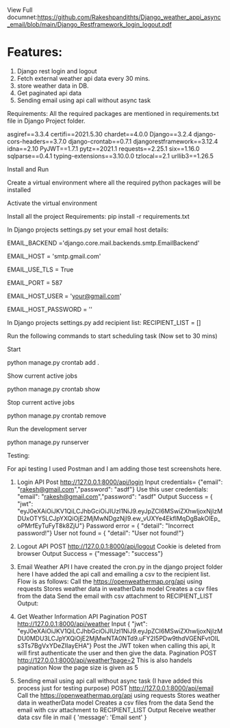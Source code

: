 View Full documnet:https://github.com/Rakeshpandithts/Django_weather_appi_async_email/blob/main/Django_Restframework_login_logout.pdf
# Features:
1. Django rest login and logout
2. Fetch external weather api data every 30 mins.
3. store weather data in DB.
4. Get paginated api data
5. Sending email using api call without async task

Requirements:
All the required packages are mentioned in requirements.txt file in Django Project folder.

asgiref==3.3.4
certifi==2021.5.30
chardet==4.0.0
Django==3.2.4
django-cors-headers==3.7.0
django-crontab==0.7.1
djangorestframework==3.12.4
idna==2.10
PyJWT==1.7.1
pytz==2021.1
requests==2.25.1
six==1.16.0
sqlparse==0.4.1
typing-extensions==3.10.0.0
tzlocal==2.1
urllib3==1.26.5

Install and Run

Create a virtual environment where all the required python packages will be installed

Activate the virtual environment

Install all the project Requirements:  pip install -r requirements.txt

In Django projects settings.py set your email host details:

EMAIL_BACKEND ='django.core.mail.backends.smtp.EmailBackend'

EMAIL_HOST = 'smtp.gmail.com'

EMAIL_USE_TLS = True

EMAIL_PORT = 587

EMAIL_HOST_USER = 'your@gmail.com'

EMAIL_HOST_PASSWORD = ''

In Django projects settings.py add recipient list:
RECIPIENT_LIST = []

Run the following commands to start scheduling task (Now set to 30 mins)

Start

python manage.py crontab add .

Show current active jobs

python manage.py crontab show

Stop current active jobs

python manage.py crontab remove

Run the development server

python manage.py runserver

Testing:

For api testing I used Postman and I am adding those test screenshots here.

1. Login API
Post http://127.0.0.1:8000/api/login
Input credentials= {"email": "rakesh@gmail.com","password": "asdf"} 
Use this user credentials: "email": "rakesh@gmail.com","password": "asdf"
Output 
Success = {    "jwt": "eyJ0eXAiOiJKV1QiLCJhbGciOiJIUzI1NiJ9.eyJpZCI6MSwiZXhwIjoxNjIzMDUxOTY5LCJpYXQiOjE2MjMwNDgzNjl9.ew_vUXYe4EkfIMqDgBakOlEp_oPMrfEyTuFyT8k8ZjU"}
Password error = {   "detail": "Incorrect password!"}
User not found = { "detail": "User not found!"}

2. Logout API
POST http://127.0.0.1:8000/api/logout
Cookie is deleted from browser
Output Success = {"message": "success"}

3. Email Weather API 
I have created the cron.py in the django project folder here I have added the api call and emailing a csv to the recipient list.
Flow is as follows:
Call the  https://openweathermap.org/api using requests
Stores weather data in weatherData model
Creates a csv files from the data
Send the email with csv attachment to RECIPIENT_LIST
Output:


4. Get Weather Information API Pagination
POST http://127.0.0.1:8000/api/weather
Input {   "jwt": "eyJ0eXAiOiJKV1QiLCJhbGciOiJIUzI1NiJ9.eyJpZCI6MSwiZXhwIjoxNjIzMDU0MDU3LCJpYXQiOjE2MjMwNTA0NTd9.uFY2I5PDw9thdVGENFvtOILs3Ts7BgVxYDeZIIayEHA"}
Post the JWT token when calling this api, It will first authenticate the user and then give the data.
Pagination
POST http://127.0.0.1:8000/api/weather?page=2
This is also handels pagination
Now the page size is given as 5





5. Sending email using api call without async task (I have added this process just for testing purpose)
POST http://127.0.0.1:8000/api/email 
Call the  https://openweathermap.org/api using requests
Stores weather data in weatherData model
Creates a csv files from the data
Send the email with csv attachment to RECIPIENT_LIST
Output 
Receive weather data csv file in mail
 { 'message': 'Email sent'   }




